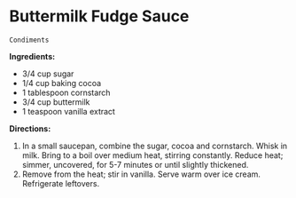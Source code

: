 # Buttermilk Fudge Sauce

`Condiments`

**Ingredients:**

- 3/4 cup sugar
- 1/4 cup baking cocoa
- 1 tablespoon cornstarch
- 3/4 cup buttermilk
- 1 teaspoon vanilla extract

**Directions:**

1. In a small saucepan, combine the sugar, cocoa and cornstarch. Whisk in milk. Bring to a boil over medium heat, stirring constantly. Reduce heat; simmer, uncovered, for 5-7 minutes or until slightly thickened.
2. Remove from the heat; stir in vanilla. Serve warm over ice cream. Refrigerate leftovers.

